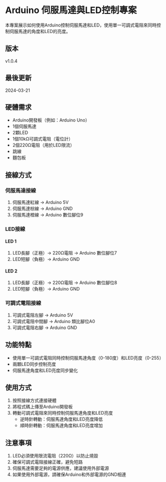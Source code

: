 # Arduino 伺服馬達與LED控制專案

本專案展示如何使用Arduino控制伺服馬達和LED，使用單一可調式電阻來同時控制伺服馬達的角度和LED的亮度。

## 版本
v1.0.4

## 最後更新
2024-03-21

## 硬體需求
- Arduino開發板（例如：Arduino Uno）
- 1個伺服馬達
- 2顆LED
- 1個10kΩ可調式電阻（電位計）
- 2個220Ω電阻（用於LED限流）
- 跳線
- 麵包板

## 接線方式
### 伺服馬達接線
1. 伺服馬達紅線 → Arduino 5V
2. 伺服馬達棕線 → Arduino GND
3. 伺服馬達橙線 → Arduino 數位腳位9

### LED接線
#### LED 1
1. LED長腳（正極）→ 220Ω電阻 → Arduino 數位腳位7
2. LED短腳（負極）→ Arduino GND

#### LED 2
1. LED長腳（正極）→ 220Ω電阻 → Arduino 數位腳位8
2. LED短腳（負極）→ Arduino GND

### 可調式電阻接線
1. 可調式電阻左腳 → Arduino 5V
2. 可調式電阻中間腳 → Arduino 類比腳位A0
3. 可調式電阻右腳 → Arduino GND

## 功能特點
- 使用單一可調式電阻同時控制伺服馬達角度（0-180度）和LED亮度（0-255）
- 兩顆LED同步控制亮度
- 伺服馬達角度和LED亮度同步變化

## 使用方式
1. 按照接線方式連接硬體
2. 將程式碼上傳至Arduino開發板
3. 轉動可調式電阻來同時控制伺服馬達角度和LED亮度
   - 逆時針轉動：伺服馬達角度和LED亮度降低
   - 順時針轉動：伺服馬達角度和LED亮度增加

## 注意事項
1. LED必須使用限流電阻（220Ω）以防止燒毀
2. 確保可調式電阻接線正確，避免短路
3. 伺服馬達需要足夠的電源供應，建議使用外部電源
4. 如果使用外部電源，請確保Arduino和外部電源的GND相連 